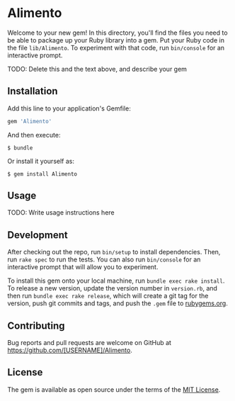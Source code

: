 # Alimento

Welcome to your new gem! In this directory, you'll find the files you need to be able to package up your Ruby library into a gem. Put your Ruby code in the file `lib/Alimento`. To experiment with that code, run `bin/console` for an interactive prompt.

TODO: Delete this and the text above, and describe your gem

## Installation

Add this line to your application's Gemfile:

```ruby
gem 'Alimento'
```

And then execute:

    $ bundle

Or install it yourself as:

    $ gem install Alimento

## Usage

TODO: Write usage instructions here

## Development

After checking out the repo, run `bin/setup` to install dependencies. Then, run `rake spec` to run the tests. You can also run `bin/console` for an interactive prompt that will allow you to experiment.

To install this gem onto your local machine, run `bundle exec rake install`. To release a new version, update the version number in `version.rb`, and then run `bundle exec rake release`, which will create a git tag for the version, push git commits and tags, and push the `.gem` file to [rubygems.org](https://rubygems.org).

## Contributing

Bug reports and pull requests are welcome on GitHub at https://github.com/[USERNAME]/Alimento.

## License

The gem is available as open source under the terms of the [MIT License](http://opensource.org/licenses/MIT).
